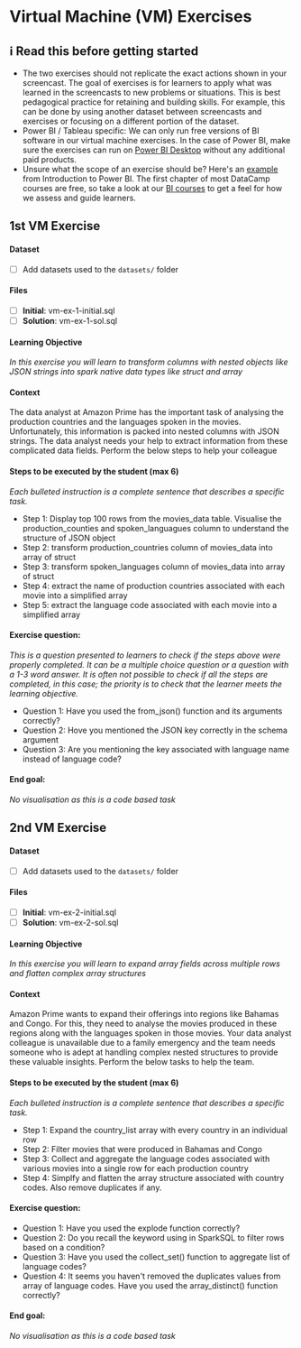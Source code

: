 # Virtual Machine (VM) Exercises

## :information_source: Read this before getting started
- The two exercises should not replicate the exact actions shown in your screencast. The goal of exercises is for learners to apply what was learned in the screencasts to new problems or situations. This is best pedagogical practice for retaining and building skills. For example, this can be done by using another dataset between screencasts and exercises or focusing on a different portion of the dataset.
- Power BI / Tableau specific: We can only run free versions of BI software in our virtual machine exercises. In the case of Power BI, make sure the exercises can run on [Power BI Desktop](https://powerbi.microsoft.com/en-us/desktop/) without any additional paid products. 
- Unsure what the scope of an exercise should be? Here's an [example](https://campus.datacamp.com/courses/introduction-to-power-bi/getting-started-with-power-bi?ex=14) from Introduction to Power BI. The first chapter of most DataCamp courses are free, so take a look at our [BI courses](https://learn.datacamp.com/courses?technologies=Tableau&technologies=Power%20BI) to get a feel for how we assess and guide learners.

## 1st VM Exercise

#### Dataset

- [ ] Add datasets used to the `datasets/` folder

#### Files

- [ ] **Initial**: vm-ex-1-initial.sql
- [ ] **Solution**: vm-ex-1-sol.sql

#### Learning Objective

*In this exercise you will learn to transform columns with nested objects like JSON strings into spark native data types like struct and array*

#### Context

The data analyst at Amazon Prime has the important task of analysing the production countries and the languages spoken in the movies. Unfortunately, this information is packed into nested columns with JSON strings. The data analyst needs your help to extract information from these complicated data fields. Perform the below steps to help your colleague

#### Steps to be executed by the student (max 6)

*Each bulleted instruction is a complete sentence that describes a specific task.*

- Step 1: Display top 100 rows from the movies_data table. Visualise the production_counties and spoken_languagues column to understand the structure of JSON object
- Step 2: transform production_countries column of movies_data into array of struct
- Step 3: transform spoken_languages column of movies_data into array of struct
- Step 4: extract the name of production countries associated with each movie into a simplified array
- Step 5: extract the language code associated with each movie into a simplified array

#### Exercise question:
*This is a question presented to learners to check if the steps above were properly completed. It can be a multiple choice question or a question with a 1-3 word answer. It is often not possible to check if all the steps are completed, in this case; the priority is to check that the learner meets the learning objective.*

- Question 1: Have you used the from_json() function and its arguments correctly?
- Question 2: Hove you mentioned the JSON key correctly in the schema argument
- Question 3: Are you mentioning the key associated with language name instead of language code?
#### End goal:

*No visualisation as this is a code based task*

## 2nd VM Exercise

#### Dataset

- [ ] Add datasets used to the `datasets/` folder

#### Files

- [ ] **Initial**: vm-ex-2-initial.sql
- [ ] **Solution**: vm-ex-2-sol.sql

#### Learning Objective

*In this exercise you will learn to expand array fields across multiple rows and flatten complex array structures*

#### Context

Amazon Prime wants to expand their offerings into regions like Bahamas and Congo. For this, they need to analyse the movies produced in these regions along with the languages spoken in those movies. Your data analyst colleague is unavailable due to a family emergency and the team needs someone who is adept at handling complex nested structures to provide these valuable insights. Perform the below tasks to help the team.
#### Steps to be executed by the student (max 6)

*Each bulleted instruction is a complete sentence that describes a specific task.*

- Step 1: Expand the country_list array with every country in an individual row
- Step 2: Filter movies that were produced in Bahamas and Congo
- Step 3: Collect and aggregate the language codes associated with various movies into a single row for each production country
- Step 4: Simplfy and flatten the array structure associated with country codes. Also remove duplicates if any.

#### Exercise question:
- Question 1: Have you used the explode function correctly?
- Question 2: Do you recall the keyword using in SparkSQL to filter rows based on a condition?
- Question 3: Have you used the collect_set() function to aggregate list of language codes?
- Question 4: It seems you haven't removed the duplicates values from array of language codes. Have you used the array_distinct() function correctly?

#### End goal:

*No visualisation as this is a code based task*

